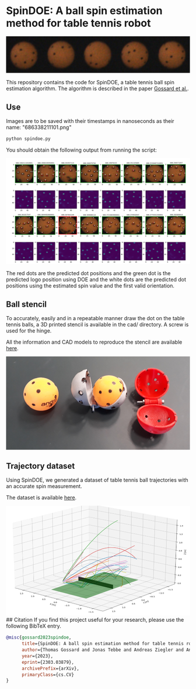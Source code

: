 # SpinDOE: A ball spin estimation method for table tennis robot

![ball_sequence](./img/ball_sequence.png)

This repository contains the code for SpinDOE, a table tennis ball spin estimation algorithm. The algorithm is described in the paper [Gossard et al.](https://arxiv.org/abs/2303.03879).

## Use
Images are to be saved with their timestamps in nanoseconds as their name: "686338211101.png"

```python
python spindoe.py
```

You should obtain the following output from running the script:

![spindoe_results](./img/spindoe_render.png)

The red dots are the predicted dot positions and the green dot is the predicted logo position using DOE and the white dots are the predicted dot positions using the estimated spin value and the first valid orientation.

## Ball stencil
To accurately, easily and in a repeatable manner draw the dot on the table tennis balls, a 3D printed stencil is available in the cad/ directory. 
A screw is used for the hinge.

All the information and CAD models to reproduce the stencil are available [here](./cad). 

![stencil](./img/stencil.png)

## Trajectory dataset
Using SpinDOE, we generated a dataset of table tennis ball trajectories with an accurate spin measurement.

The dataset is available [here](./data/trajectories).

<img src="./img/trajectories.png"  width="600" height="300">
## Citation
If you find this project useful for your research, please use the following BibTeX entry.

```bibtex
@misc{gossard2023spindoe,
      title={SpinDOE: A ball spin estimation method for table tennis robot}, 
      author={Thomas Gossard and Jonas Tebbe and Andreas Ziegler and Andreas Zell},
      year={2023},
      eprint={2303.03879},
      archivePrefix={arXiv},
      primaryClass={cs.CV}
}
```
